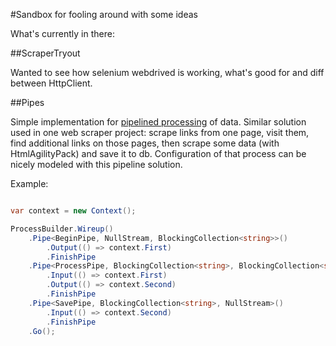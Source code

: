 #Sandbox for fooling around with some ideas

What's currently in there: 

##ScraperTryout 

Wanted to see how selenium webdrived is working, what's good for and diff between HttpClient. 

##Pipes

Simple implementation for [pipelined processing](http://msdn.microsoft.com/en-us/library/ff963548.aspx) of data. 
Similar solution used in one web scraper project: scrape links from one page, visit them, 
find additional links on those pages, then scrape some data (with HtmlAgilityPack) and save it to db. 
Configuration of that process can be nicely modeled with this pipeline solution.  

Example:

```cs  

var context = new Context();

ProcessBuilder.Wireup()
    .Pipe<BeginPipe, NullStream, BlockingCollection<string>>()
        .Output(() => context.First)
        .FinishPipe
    .Pipe<ProcessPipe, BlockingCollection<string>, BlockingCollection<string>>()
        .Input(() => context.First)
        .Output(() => context.Second)
        .FinishPipe
    .Pipe<SavePipe, BlockingCollection<string>, NullStream>()
        .Input(() => context.Second)
        .FinishPipe
    .Go();
```

